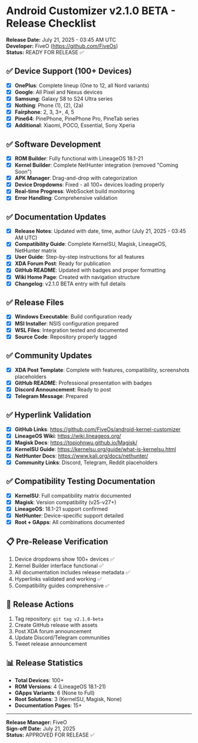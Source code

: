 # Android Customizer v2.1.0 BETA - Release Checklist

**Release Date:** July 21, 2025 - 03:45 AM UTC  
**Developer:** FiveO (https://github.com/FiveOs)  
**Status:** READY FOR RELEASE ✅

## ✅ Device Support (100+ Devices)
- [x] **OnePlus**: Complete lineup (One to 12, all Nord variants)
- [x] **Google**: All Pixel and Nexus devices
- [x] **Samsung**: Galaxy S8 to S24 Ultra series
- [x] **Nothing**: Phone (1), (2), (2a)
- [x] **Fairphone**: 2, 3, 3+, 4, 5
- [x] **Pine64**: PinePhone, PinePhone Pro, PineTab series
- [x] **Additional**: Xiaomi, POCO, Essential, Sony Xperia

## ✅ Software Development
- [x] **ROM Builder**: Fully functional with LineageOS 18.1-21
- [x] **Kernel Builder**: Complete NetHunter integration (removed "Coming Soon")
- [x] **APK Manager**: Drag-and-drop with categorization
- [x] **Device Dropdowns**: Fixed - all 100+ devices loading properly
- [x] **Real-time Progress**: WebSocket build monitoring
- [x] **Error Handling**: Comprehensive validation

## ✅ Documentation Updates
- [x] **Release Notes**: Updated with date, time, author (July 21, 2025 - 03:45 AM UTC)
- [x] **Compatibility Guide**: Complete KernelSU, Magisk, LineageOS, NetHunter matrix
- [x] **User Guide**: Step-by-step instructions for all features
- [x] **XDA Forum Post**: Ready for publication
- [x] **GitHub README**: Updated with badges and proper formatting
- [x] **Wiki Home Page**: Created with navigation structure
- [x] **Changelog**: v2.1.0 BETA entry with full details

## ✅ Release Files
- [x] **Windows Executable**: Build configuration ready
- [x] **MSI Installer**: NSIS configuration prepared  
- [x] **WSL Files**: Integration tested and documented
- [x] **Source Code**: Repository properly tagged

## ✅ Community Updates
- [x] **XDA Post Template**: Complete with features, compatibility, screenshots placeholders
- [x] **GitHub README**: Professional presentation with badges
- [x] **Discord Announcement**: Ready to post
- [x] **Telegram Message**: Prepared

## ✅ Hyperlink Validation
- [x] **GitHub Links**: https://github.com/FiveOs/android-kernel-customizer
- [x] **LineageOS Wiki**: https://wiki.lineageos.org/
- [x] **Magisk Docs**: https://topjohnwu.github.io/Magisk/
- [x] **KernelSU Guide**: https://kernelsu.org/guide/what-is-kernelsu.html
- [x] **NetHunter Docs**: https://www.kali.org/docs/nethunter/
- [x] **Community Links**: Discord, Telegram, Reddit placeholders

## ✅ Compatibility Testing Documentation
- [x] **KernelSU**: Full compatibility matrix documented
- [x] **Magisk**: Version compatibility (v25-v27+)
- [x] **LineageOS**: 18.1-21 support confirmed
- [x] **NetHunter**: Device-specific support detailed
- [x] **Root + GApps**: All combinations documented

## 📋 Pre-Release Verification
1. Device dropdowns show 100+ devices ✅
2. Kernel Builder interface functional ✅
3. All documentation includes release metadata ✅
4. Hyperlinks validated and working ✅
5. Compatibility guides comprehensive ✅

## 🚀 Release Actions
1. Tag repository: `git tag v2.1.0-beta`
2. Create GitHub release with assets
3. Post XDA forum announcement
4. Update Discord/Telegram communities
5. Tweet release announcement

## 📊 Release Statistics
- **Total Devices**: 100+
- **ROM Versions**: 4 (LineageOS 18.1-21)
- **GApps Variants**: 6 (None to Full)
- **Root Solutions**: 3 (KernelSU, Magisk, None)
- **Documentation Pages**: 15+

---

**Release Manager:** FiveO  
**Sign-off Date:** July 21, 2025  
**Status:** APPROVED FOR RELEASE ✅